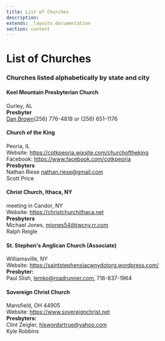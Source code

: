 ```yaml
---
title: List of Churches
description: 
extends: _layouts.documentation
section: content
---
```

# List of Churches
### Churches listed alphabetically by state and city

#### Keel Mountain Presbyterian Church
Gurley, AL<br>
**Presbyter**<br>
<a href="mailto:banjo5pkr@att.net">Dan Brown</a>(256) 776-4818 or (256) 651-1176

#### Church of the King
Peoria, IL<br>
Website: https://cotkpeoria.wixsite.com/churchoftheking<br>
Facebook: https://www.facebook.com/cotkpeoria<br>
**Presbyters**<br>
Nathan Riese nathan.riese@gmail.com<br>
Scott Price<br>

#### Christ Church, Ithaca, NY
meeting in Candor, NY<br>
Website: https://christchurchithaca.net<br>
**Presbyters**<br>
Michael Jones, mjones54@twcny.rr.com<br>
Ralph Reigle<br>

#### St. Stephen's Anglican Church (Associate)
Williamsville, NY<br>
Website: https://saintstephensiacwnydotorg.wordpress.com/<br>
**Presbyter:**<br>
Paul Slish, lemko@roadrunner.com,  716-837-1964<br>

#### Sovereign Christ Church
Mansfield, OH 44905<br>
Website: https://www.sovereignchrist.net<br>
**Presbyters:**<br>
Clint Zeigler, hiswordsrtrue@yahoo.com<br>
Kyle Robbins<br>